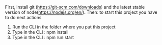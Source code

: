 First, install git (https://git-scm.com/downloads) and the latest stable version of node(https://nodejs.org/en/). Then:
to start this project you have to do next actions
1) Run the CLI in the folder where you put this project
2) Type in the CLI : npm install 
3) Type in the CLI : npm run start 
